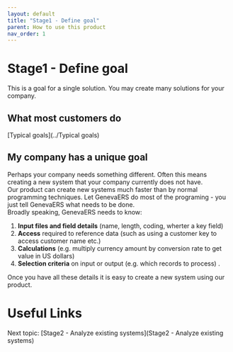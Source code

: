 ```yaml
---
layout: default
title: "Stage1 - Define goal"
parent: How to use this product
nav_order: 1
---
```


# Stage1 - Define goal
This is a goal for a single solution.  You may create many solutions for your company.

## What most customers do
[Typical goals](../Typical goals)


## My company has a unique goal
Perhaps your company needs something different.  Often this means creating a new system that your company currently does not have.  
Our product can create new systems much faster than by normal programming techniques.  Let GenevaERS do most of the programing - you just tell GenevaERS what needs to be done.  
Broadly speaking, GenevaERS needs to know:  
1.  **Input files and field details** (name, length, coding, wherter a key field)
2.  **Access** required to reference data (such as using a customer key to access customer name etc.)  
3.  **Calculations** (e.g. multiply currency amount by conversion rate to get value in US dollars)
4.  **Selection criteria** on input or output (e.g. which records to process) .  
  
Once you have all these details it is easy to create a new system using our product.  

# Useful Links
Next topic: [Stage2 - Analyze existing systems](Stage2 - Analyze existing systems)  



